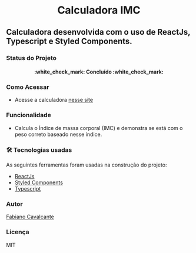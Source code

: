 <h1 align="center">Calculadora IMC</h1>

## Calculadora desenvolvida com o uso de ReactJs, Typescript e Styled Components.

### Status do Projeto

<h4 align="center"> 
	:white_check_mark: Concluído :white_check_mark:
</h4>

### Como Acessar

- Acesse a calculadora [nesse site](...)

### Funcionalidade 

- Calcula o Índice de massa corporal (IMC) e demonstra se está com o peso correto baseado nesse índice.

### 🛠 Tecnologias usadas

As seguintes ferramentas foram usadas na construção do projeto:

- [ReactJs](https://pt-br.reactjs.org/)
- [Styled Components](https://styled-components.com/)
- [Typescript](https://www.typescriptlang.org/)

### Autor

<a href="https://www.linkedin.com/in/fabiano-cavalcante-99811221a/">Fabiano Cavalcante</a>

### Licença

MIT